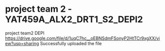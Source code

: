 # project team 2 -YAT459A_ALX2_DRT1_S2_DEPI2
project team2 DEPI 
https://drive.google.com/file/d/1uqC7hc__oEBNSdmFSonyP2HtTCr9xgXX/view?usp=sharing
Successfully uploaded the file
